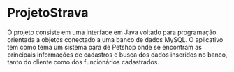 # ProjetoStrava

O projeto consiste em uma interface em Java voltado para programação orientada a objetos conectado a uma banco de dados MySQL. O aplicativo tem como tema um sistema para de Petshop onde se encontram as principais informações de cadastros e busca dos dados inseridos no banco, tanto do cliente como dos funcionários cadastrados.
